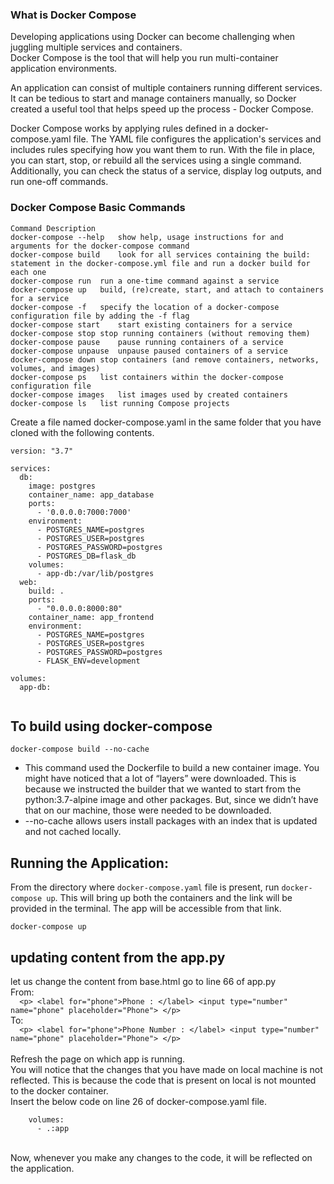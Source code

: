### What is Docker Compose
Developing applications using Docker can become challenging when juggling multiple services and containers.<br>
Docker Compose is the tool that will help you run multi-container application environments.<br>

An application can consist of multiple containers running different services. It can be tedious to start and manage containers manually, so Docker created a useful tool that helps speed up the process - Docker Compose.<br>

Docker Compose works by applying rules defined in a docker-compose.yaml file. The YAML file configures the application's services and includes rules specifying how you want them to run. With the file in place, you can start, stop, or rebuild all the services using a single command. Additionally, you can check the status of a service, display log outputs, and run one-off commands.
### Docker Compose Basic Commands

```commandline
Command	Description
docker-compose --help	show help, usage instructions for and arguments for the docker-compose command
docker-compose build	look for all services containing the build: statement in the docker-compose.yml file and run a docker build for each one
docker-compose run	run a one-time command against a service
docker-compose up	build, (re)create, start, and attach to containers for a service
docker-compose -f 	specify the location of a docker-compose configuration file by adding the -f flag
docker-compose start	start existing containers for a service
docker-compose stop	stop running containers (without removing them)
docker-compose pause	pause running containers of a service
docker-compose unpause	unpause paused containers of a service
docker-compose down	stop containers (and remove containers, networks, volumes, and images)
docker-compose ps	list containers within the docker-compose configuration file
docker-compose images	list images used by created containers
docker-compose ls	list running Compose projects
```
Create a file named docker-compose.yaml in the same folder that you have cloned with the following contents.
```
version: "3.7"

services:
  db:
    image: postgres
    container_name: app_database
    ports:
      - '0.0.0.0:7000:7000'
    environment:
      - POSTGRES_NAME=postgres
      - POSTGRES_USER=postgres
      - POSTGRES_PASSWORD=postgres
      - POSTGRES_DB=flask_db
    volumes:
      - app-db:/var/lib/postgres
  web:
    build: .
    ports:
      - "0.0.0.0:8000:80"
    container_name: app_frontend
    environment:
      - POSTGRES_NAME=postgres
      - POSTGRES_USER=postgres
      - POSTGRES_PASSWORD=postgres
      - FLASK_ENV=development

volumes:
  app-db:


```


## To build using docker-compose
    docker-compose build --no-cache
- This command used the Dockerfile to build a new container image. You might have noticed that a lot of “layers” were downloaded. This is because we instructed the builder that we wanted to start from the python:3.7-alpine image and other packages. But, since we didn’t have that on our machine, those were needed to be downloaded.
- --no-cache allows users install packages with an index that is updated and not cached locally.


## Running the Application:

From the directory where `docker-compose.yaml` file is present, run `docker-compose up`. This will bring up both the containers and the link will be provided in the terminal. The app will be accessible from that link.

    docker-compose up



## updating content from the app.py
let us change the content from base.html
go to line 66 of app.py
    <br>From:<br>
    `  <p> <label for="phone">Phone : </label> <input type="number" name="phone" placeholder="Phone"> </p>`
    <br>To:<br>
    `  <p> <label for="phone">Phone Number : </label> <input type="number" name="phone" placeholder="Phone"> </p>`
<br><br>Refresh the page on which app is running.
<br>You will notice that the changes that you have made on local machine is not reflected. This is because the code that is present on local is not mounted to the docker container.
<br> Insert the below code on line 26 of docker-compose.yaml file.
```commandline
    volumes: 
      - .:app
```
<br> Now, whenever you make any changes to the code, it will be reflected on the application.